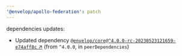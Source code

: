 ```yaml
---
'@envelop/apollo-federation': patch
---
```


dependencies updates:

- Updated dependency
  [`@envelop/core@^4.0.0-rc-20230523121659-e74aff8c` ↗︎](https://www.npmjs.com/package/@envelop/core/v/4.0.0)
  (from `^4.0.0`, in `peerDependencies`)
